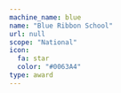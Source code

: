 ```yaml
---
machine_name: blue
name: "Blue Ribbon School"
url: null
scope: "National"
icon:
  fa: star
  color: "#0063A4"
type: award
---
```

